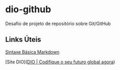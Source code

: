 # dio-github
Desafio de projeto de repositório sobre Git/GitHub

## Links Úteis
[Sintaxe Básica Markdown](https://www.markdownguide.org/basic-syntax/)

[Site DIO]([DIO | Codifique o seu futuro global agora](https://www.dio.me/))

